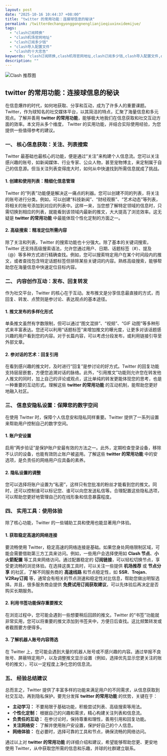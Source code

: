 ```yaml
---
layout: post
date: "2025-10-16 10:44:37 +08:00"
title: "twitter 的常用功能：连接球信息的秘诀"
permalink: /twitterdechangyonggongnenglianjieqiuxinxidemijue/
tags:
  - "clash订阅转换"
  - "clash机场官网地址"
  - "clash订阅多少钱"
  - "clash导入配置文件"
  - "clash的十大忠告"
keywords: "clash订阅转换,clash机场官网地址,clash订阅多少钱,clash导入配置文件,clash的十大忠告"
description: ""
---
```


![Clash 推荐图](https://clashjd.github.io/assets/img/免费节点订阅.png)

## twitter 的常用功能：连接球信息的秘诀


<p>在信息爆炸的时代，如何地获取、分享和互动，成为了许多人的重要课题。Twitter，作为球知名的社交媒体平台，以其简洁的特点，汇聚了海量信息和多元观点。了解并善用 <strong>twitter 的常用功能</strong>，能够极大地我们在信息获取和社交互动方面的效率。本文将从多个维度， Twitter 的实用功能，并结合实际使用经验，为您提供一些值得参考的建议。</p>

<h3>一、 核心信息获取：关注、列表搜索</h3>

<p>Twitter 最基础也最核心的功能，便是通过“关注”来构建个人信息流。您可以关注感兴趣的账号，如新闻媒体、行业专家、公众人物，甚至宠物博主，来定制属于自己的信息源。但当关注列表变得庞大时，如何从中快速找到所需信息就成了挑战。</p>

<h4>1. 创建和使用列表：精细化信息管理</h4>

<p>Twitter 的“列表”功能便是解决这一痛点的利器。您可以创建不同的列表，将关注的账号进行分类。例如，可以创建“科技新闻”、“财经观察”、“艺术动态”等列表，将相关的账号添加到对应的列表中。这样一来，当您想了解特定领域的信息时，只需切换到相应的列表，就能看到该领域内最新的推文，大大提高了浏览效率。这无疑是 <strong>twitter 的常用功能</strong> 中最能体现个性化定制的方面之一。</p>

<h4>2. 高级搜索：精准定位所需内容</h4>

<p>除了关注和列表，Twitter 的搜索功能也十分强大。除了基本的关键词搜索，Twitter 还支持高级搜索语法，允许您通过用户、日期、话题标签（#）、提及（@）等多种方式进行精确查找。例如，您可以搜索特定用户在某个时间段内的推文，或者查找包含特定话题标签但排除某些关键词的内容。熟练高级搜索，能够帮助您在海量信息中快速定位目标内容。</p>

<h3>二、 内容创作互动：发布、回复转发</h3>

<p>作为社交平台，Twitter 的核心在于互动。发布推文是分享信息最直接的方式，而回复、转发、点赞则是参讨论、表达观点的基本途径。</p>

<h4>1. 推文发布的多样化形式</h4>

<p>单条推文虽然有字数限制，但可以通过“图文混排”、“视频”、“GIF 动图”等多种形式来丰富表达。您还可以利用“话题标签”来增加推文的曝光度，让更多对该话题感兴趣的用户看到您的内容。对于长篇内容，可以考虑分段发布，或利用链接引导至外部文章。</p>

<h4>2. 参对话的艺术：回复引用</h4>

<p>在看到感兴趣的推文时，及时进行“回复”是参讨论的好方式。Twitter 的回复功能支持层层嵌套，方便您追溯对话的脉络。此外，“引用推文”功能则允许您在转发他人推文的同时，加上自己的评论或观点，这比单纯的转发更能体现您的思考，也是一种重要的互动形式。理解这些 <strong>twitter 的常用功能</strong> 的互动机制，能帮助您更好地融入社区。</p>

<h3>三、 信息安隐私设置：保障您的数字空间</h3>

<p>在使用 Twitter 时，保障个人信息安和隐私同样重要。Twitter 提供了一系列设置来帮助用户控制自己的数字空间。</p>

<h4>1. 账户安设置</h4>

<p>启用“两步验证”是保护账户安最有效的方法之一。此外，定期检查登录设备，移除不认识的设备，也能有效防止账户被盗用。了解这些 <strong>twitter 的常用功能</strong> 中的安选项，是负责任的网络用户应具备的素养。</p>

<h4>2. 隐私设置的调整</h4>

<p>您可以选择将账户设置为“私密”，这样只有您批准的粉丝才能看到您的推文。同时，还可以控制谁可以标记您、谁可以向您发送私信等。合理配置这些隐私选项，可以帮助您更好地管理自己的在线形象和信息暴露程度。</p>

<h3>四、 实用工具：使用体验</h3>

<p>除了核心功能，Twitter 的一些辅助工具和使用也能显著用户体验。</p>

<h4>1. 获取稳定高速的网络连接</h4>

<p>要流畅使用 Twitter，稳定高速的网络连接是基础。如果您身处网络限制区域，可能会需要借助第三方工具来访问。例如，一些用户会选择使用如 <strong>Clash 节点</strong>、<strong>小火箭配置</strong> 等工具来网络访问。通过配置稳定的 <strong>订阅链接</strong>，可以轻松切换节点，享受更流畅的浏览体验。在选择这类工具时，可以关注一些提供 <strong>机场推荐</strong> 或 <strong>节点分享</strong> 的社区，了解不同服务商的 <strong>高速线路</strong> 和节点稳定性，如 <strong>SSR</strong>、<strong>Trojan</strong>、<strong>V2Ray订阅</strong> 等，通常会有相关的节点测速和稳定性对比信息，帮助您做出明智选择。并且，很多服务商会提供 <strong>免费试用订阅获取建议</strong>，可以先体验后再决定是否购买长期服务。</p>

<h4>2. 利用书签功能保存重要推文</h4>

<p>在浏览过程中，您可能会遇到一些想要稍后回顾的推文。Twitter 的“书签”功能就非常实用，您可以将重要的推文添加到书签夹中，方便日后查找。这比频繁转发或者截图要方便得多。</p>

<h4>3. 了解机器人账号内容筛选</h4>

<p>在 Twitter 上，您可能会遇到大量的机器人账号或不感兴趣的内容。通过举报不良账号、屏蔽特定用户，以及调整推文显示设置（例如，选择优先显示您更关注的账号的推文），可以一定程度上净化您的信息流。</p>

<h3>五、 经验总结建议</h3>

<p>总而言之，Twitter 提供了丰富多样的功能来满足用户的不同需求，从信息获取到社交互动，再到隐私保护。要充分发挥 <strong>twitter 的常用功能</strong> 的优势，关键在于：</p>

<ul>
    <li><strong>主动学习：</strong> 不要局限于基础功能，积极尝试列表、高级搜索等用法。</li>
    <li><strong>个性化定制：</strong> 根据自己的兴趣和需求，精心构建关注列表和信息流。</li>
    <li><strong>负责任的互动：</strong> 在参讨论时，保持尊重和理性，善用引用和回复功能。</li>
    <li><strong>关注网络安：</strong> 了解并使用账户安设置，保护好自己的个人信息。</li>
    <li><strong>网络体验：</strong> 在必要时，选择可靠的工具和节点，确保流畅的网络访问。</li>
</ul>

<p>通过以上对 <strong>twitter 的常用功能</strong> 的详细介绍和建议，希望能够帮助您更、更安地使用 Twitter，从中获取您所需的信息和乐趣，并球的社群建立联系。</p>